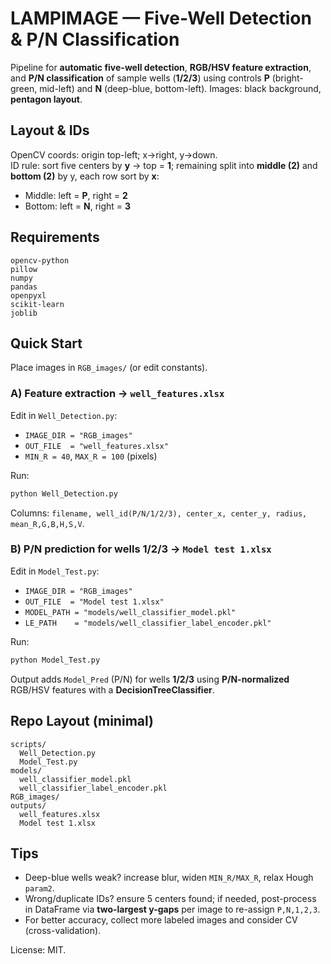 # LAMPIMAGE — Five-Well Detection & P/N Classification

Pipeline for **automatic five-well detection**, **RGB/HSV feature extraction**, and **P/N classification** of sample wells (**1/2/3**) using controls **P** (bright-green, mid-left) and **N** (deep-blue, bottom-left). Images: black background, **pentagon layout**.

## Layout & IDs
OpenCV coords: origin top-left; x→right, y→down.  
ID rule: sort five centers by **y** → top = **1**; remaining split into **middle (2)** and **bottom (2)** by y, each row sort by **x**:
- Middle: left = **P**, right = **2**
- Bottom: left = **N**, right = **3**

## Requirements
```
opencv-python
pillow
numpy
pandas
openpyxl
scikit-learn
joblib
```

## Quick Start
Place images in `RGB_images/` (or edit constants).

### A) Feature extraction → `well_features.xlsx`
Edit in `Well_Detection.py`:
- `IMAGE_DIR = "RGB_images"`
- `OUT_FILE  = "well_features.xlsx"`
- `MIN_R = 40`, `MAX_R = 100` (pixels)

Run:
```bash
python Well_Detection.py
```
Columns: `filename, well_id(P/N/1/2/3), center_x, center_y, radius, mean_R,G,B,H,S,V`.

### B) P/N prediction for wells 1/2/3 → `Model test 1.xlsx`
Edit in `Model_Test.py`:
- `IMAGE_DIR = "RGB_images"`
- `OUT_FILE  = "Model test 1.xlsx"`
- `MODEL_PATH = "models/well_classifier_model.pkl"`
- `LE_PATH    = "models/well_classifier_label_encoder.pkl"`

Run:
```bash
python Model_Test.py
```
Output adds `Model_Pred` (P/N) for wells **1/2/3** using **P/N-normalized** RGB/HSV features with a **DecisionTreeClassifier**.

## Repo Layout (minimal)
```
scripts/
  Well_Detection.py
  Model_Test.py
models/
  well_classifier_model.pkl
  well_classifier_label_encoder.pkl
RGB_images/
outputs/
  well_features.xlsx
  Model test 1.xlsx
```

## Tips
- Deep-blue wells weak? increase blur, widen `MIN_R/MAX_R`, relax Hough `param2`.
- Wrong/duplicate IDs? ensure 5 centers found; if needed, post-process in DataFrame via **two-largest y-gaps** per image to re-assign `P,N,1,2,3`.
- For better accuracy, collect more labeled images and consider CV (cross-validation).

License: MIT.
